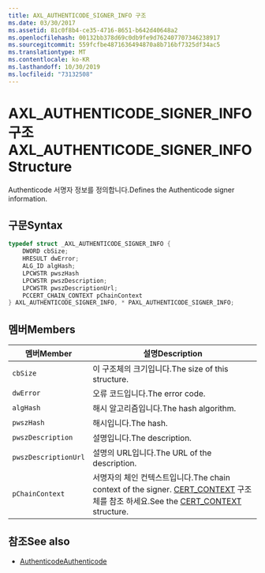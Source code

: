 ```yaml
---
title: AXL_AUTHENTICODE_SIGNER_INFO 구조
ms.date: 03/30/2017
ms.assetid: 81c0f8b4-ce35-4716-8651-b642d40648a2
ms.openlocfilehash: 00132bb378d69c0db9fe9d762407707346238917
ms.sourcegitcommit: 559fcfbe4871636494870a8b716bf7325df34ac5
ms.translationtype: MT
ms.contentlocale: ko-KR
ms.lasthandoff: 10/30/2019
ms.locfileid: "73132508"
---
```

# <a name="axl_authenticode_signer_info-structure"></a><span data-ttu-id="9ba29-102">AXL_AUTHENTICODE_SIGNER_INFO 구조</span><span class="sxs-lookup"><span data-stu-id="9ba29-102">AXL_AUTHENTICODE_SIGNER_INFO Structure</span></span>
<span data-ttu-id="9ba29-103">Authenticode 서명자 정보를 정의합니다.</span><span class="sxs-lookup"><span data-stu-id="9ba29-103">Defines the Authenticode signer information.</span></span>  
  
## <a name="syntax"></a><span data-ttu-id="9ba29-104">구문</span><span class="sxs-lookup"><span data-stu-id="9ba29-104">Syntax</span></span>  
  
```cpp  
typedef struct _AXL_AUTHENTICODE_SIGNER_INFO {  
    DWORD cbSize;  
    HRESULT dwError;  
    ALG_ID algHash;  
    LPCWSTR pwszHash  
    LPCWSTR pwszDescription;  
    LPCWSTR pwszDescriptionUrl;  
    PCCERT_CHAIN_CONTEXT pChainContext  
} AXL_AUTHENTICODE_SIGNER_INFO, * PAXL_AUTHENTICODE_SIGNER_INFO;  
```  
  
## <a name="members"></a><span data-ttu-id="9ba29-105">멤버</span><span class="sxs-lookup"><span data-stu-id="9ba29-105">Members</span></span>  
  
|<span data-ttu-id="9ba29-106">멤버</span><span class="sxs-lookup"><span data-stu-id="9ba29-106">Member</span></span>|<span data-ttu-id="9ba29-107">설명</span><span class="sxs-lookup"><span data-stu-id="9ba29-107">Description</span></span>|  
|------------|-----------------|  
|`cbSize`|<span data-ttu-id="9ba29-108">이 구조체의 크기입니다.</span><span class="sxs-lookup"><span data-stu-id="9ba29-108">The size of this structure.</span></span>|  
|`dwError`|<span data-ttu-id="9ba29-109">오류 코드입니다.</span><span class="sxs-lookup"><span data-stu-id="9ba29-109">The error code.</span></span>|  
|`algHash`|<span data-ttu-id="9ba29-110">해시 알고리즘입니다.</span><span class="sxs-lookup"><span data-stu-id="9ba29-110">The hash algorithm.</span></span>|  
|`pwszHash`|<span data-ttu-id="9ba29-111">해시입니다.</span><span class="sxs-lookup"><span data-stu-id="9ba29-111">The hash.</span></span>|  
|`pwszDescription`|<span data-ttu-id="9ba29-112">설명입니다.</span><span class="sxs-lookup"><span data-stu-id="9ba29-112">The description.</span></span>|  
|`pwszDescriptionUrl`|<span data-ttu-id="9ba29-113">설명의 URL입니다.</span><span class="sxs-lookup"><span data-stu-id="9ba29-113">The URL of the description.</span></span>|  
|`pChainContext`|<span data-ttu-id="9ba29-114">서명자의 체인 컨텍스트입니다.</span><span class="sxs-lookup"><span data-stu-id="9ba29-114">The chain context of the signer.</span></span> <span data-ttu-id="9ba29-115">[CERT_CONTEXT](/windows/win32/api/wincrypt/ns-wincrypt-cert_context) 구조체를 참조 하세요.</span><span class="sxs-lookup"><span data-stu-id="9ba29-115">See the [CERT_CONTEXT](/windows/win32/api/wincrypt/ns-wincrypt-cert_context) structure.</span></span>|  
  
## <a name="see-also"></a><span data-ttu-id="9ba29-116">참조</span><span class="sxs-lookup"><span data-stu-id="9ba29-116">See also</span></span>

- [<span data-ttu-id="9ba29-117">Authenticode</span><span class="sxs-lookup"><span data-stu-id="9ba29-117">Authenticode</span></span>](index.md)
